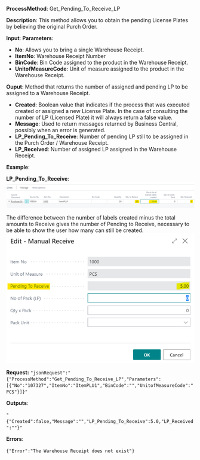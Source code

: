 **ProcessMethod**: Get_Pending_To_Receive_LP

**Description**:
This method allows you to obtain the pending License Plates by believing the original Purch Order.

**Input**:
**Parameters**: 
-	**No**: Allows you to bring a single Warehouse Receipt. 
-	**ItemNo**: Warehouse Receipt Number
-	**BinCode**: Bin Code assigned to the product in the Warehouse Receipt.
-	**UnitofMeasureCode**: Unit of measure assigned to the product in the Warehouse Receipt.

**Ouput**: Method that returns the number of assigned and pending LP to be assigned to a Warehouse Receipt.

-	**Created**: Boolean value that indicates if the process that was executed created or assigned a new License Plate. In the case of consulting the number of LP (Licensed Plate) it will always return a false value.
-	**Message**: Used to return messages returned by Business Central, possibly when an error is generated.
-	**LP_Pending_To_Receive**: Number of pending LP still to be assigned in the Purch Order / Warehouse Receipt.
-	**LP_Received**: Number of assigned LP assigned in the Warehouse Receipt.

**Example**:

**LP_Pending_To_Receive**:
![image.png](/.attachments/image-84ebc2c6-b814-4ac6-b25b-e2c6969c18a0.png)

The difference between the number of labels created minus the total amounts to Receive gives the number of Pending to Receive, necessary to be able to show the user how many can still be created.
![image.png](/.attachments/image-4a311178-fc10-4dd2-bd3f-7cf766fd4785.png)

**Request:**
`"jsonRequest":"{"ProcessMethod":"Get_Pending_To_Receive_LP","Parameters":[{"No":"107327","ItemNo":"ItemPLU1","BinCode":"","UnitofMeasureCode":"PCS"}]}"`

**Outputs**:

`"{"Created":false,"Message":"","LP_Pending_To_Receive":5.0,"LP_Received":""}"`

**Errors**:

`{"Error":"The Warehouse Receipt does not exist"}`
